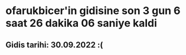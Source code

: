 # ofarukbicer'in gidisine son 3 gun 6 saat 26 dakika 06 saniye kaldi

## Gidis tarihi: 30.09.2022 :(